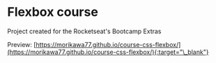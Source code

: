 # Flexbox course

Project created for the Rocketseat's Bootcamp Extras

Preview:
[https://morikawa77.github.io/course-css-flexbox/](https://morikawa77.github.io/course-css-flexbox/){:target="\_blank"}
